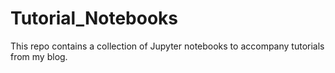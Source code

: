 # Tutorial_Notebooks
This repo contains a collection of Jupyter notebooks to accompany tutorials from my blog.
